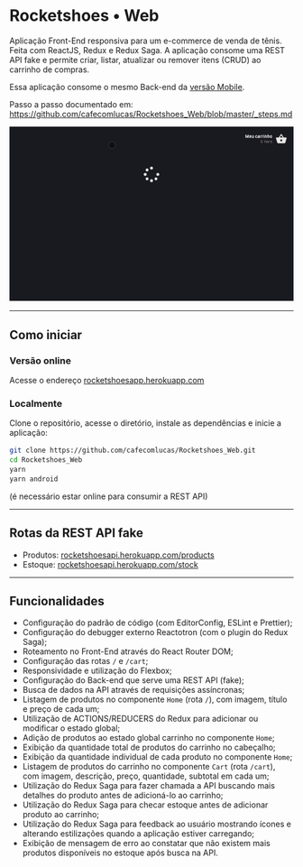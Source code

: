 # Rocketshoes • Web

Aplicação Front-End responsiva para um e-commerce de venda de tênis. Feita com ReactJS, Redux e Redux Saga. A aplicação consome uma REST API fake e permite criar, listar, atualizar ou remover itens (CRUD) ao carrinho de compras.

Essa aplicação consome o mesmo Back-end da [versão Mobile](https://github.com/cafecomlucas/Rocketshoes_Mobile).

Passo a passo documentado em: https://github.com/cafecomlucas/Rocketshoes_Web/blob/master/_steps.md

![Demonstração - Busca na API, demonstra o CRUD e testa responsividade](.github/reactjs_ecommerce_crud_redux_saga_rocketshoes.gif)

---

## Como iniciar

### Versão online

Acesse o endereço [rocketshoesapp.herokuapp.com](https://rocketshoesapp.herokuapp.com/)

### Localmente

Clone o repositório, acesse o diretório, instale as dependências e inicie a aplicação:

```bash
git clone https://github.com/cafecomlucas/Rocketshoes_Web.git
cd Rocketshoes_Web
yarn
yarn android
```

(é necessário estar online para consumir a REST API)

---

## Rotas da REST API fake

- Produtos: [rocketshoesapi.herokuapp.com/products](https://rocketshoesapi.herokuapp.com/products)
- Estoque: [rocketshoesapi.herokuapp.com/stock](https://rocketshoesapi.herokuapp.com/stock)

---

## Funcionalidades

- Configuração do padrão de código (com EditorConfig, ESLint e Prettier);
- Configuração do debugger externo Reactotron (com o plugin do Redux Saga);
- Roteamento no Front-End através do React Router DOM;
- Configuração das rotas `/` e `/cart`;
- Responsividade e utilização do Flexbox;
- Configuração do Back-end que serve uma REST API (fake);
- Busca de dados na API através de requisições assíncronas;
- Listagem de produtos no componente `Home` (rota `/`), com imagem, título e preço de cada um;
- Utilização de ACTIONS/REDUCERS do Redux para adicionar ou modificar o estado global;
- Adição de produtos ao estado global carrinho no componente `Home`;
- Exibição da quantidade total de produtos do carrinho no cabeçalho;
- Exibição da quantidade individual de cada produto no componente `Home`;
- Listagem de produtos do carrinho no componente `Cart` (rota `/cart`), com imagem, descrição, preço, quantidade, subtotal em cada um;
- Utilização do Redux Saga para fazer chamada a API buscando mais detalhes do produto antes de adicioná-lo ao carrinho;
- Utilização do Redux Saga para checar estoque antes de adicionar produto ao carrinho;
- Utilização do Redux Saga para feedback ao usuário mostrando ícones e alterando estilizações quando a aplicação estiver carregando;
- Exibição de mensagem de erro ao constatar que não existem mais produtos disponíveis no estoque após busca na API.
